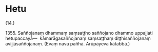 # Hetu

(14.)

1355\. Saññojanaṃ dhammaṃ saṃsaṭṭho saññojano dhammo uppajjati hetupaccayā—  kāmarāgasaññojanaṃ saṃsaṭṭhaṃ diṭṭhisaññojanaṃ avijjāsaññojanaṃ. (Evaṃ nava pañhā. Arūpāyeva kātabbā.)
